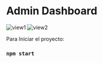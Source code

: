 # Admin Dashboard

<img src = "" alt ='view1'/>
<img src = "" alt ='view2'/>


Para Iniciar el proyecto:

### `npm start`

